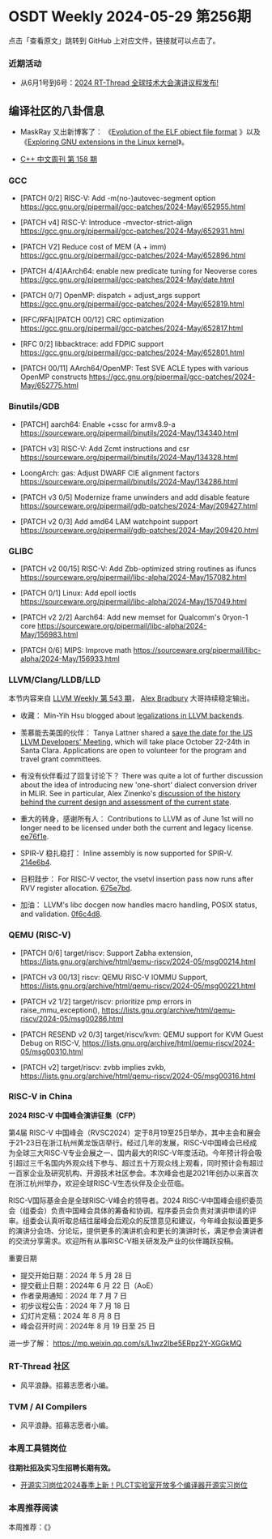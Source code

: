 # OSDT Weekly 2024-05-29 第256期

点击「查看原文」跳转到 GitHub 上对应文件，链接就可以点击了。

### 近期活动

- 从6月1号到6号：[2024 RT-Thread 全球技术大会演讲议程发布!](https://mp.weixin.qq.com/s/dGw7VhlURtSipQz3bbBdYQ)

## 编译社区的八卦信息

- MaskRay 又出新博客了： 《[Evolution of the ELF object file format](https://maskray.me/blog/2024-05-26-evolution-of-elf-object-file-format) 》以及 《[Exploring GNU extensions in the Linux kernel](https://maskray.me/blog/2024-05-12-exploring-gnu-extensions-in-linux-kernel)》。

- [C++ 中文周刊 第 158 期](https://mp.weixin.qq.com/s/4bSaOUCgyT0kZcXsu0NzCg)

### GCC

- [PATCH 0/2] RISC-V: Add -m(no-)autovec-segment option
  https://gcc.gnu.org/pipermail/gcc-patches/2024-May/652955.html

- [PATCH v4] RISC-V: Introduce -mvector-strict-align
  https://gcc.gnu.org/pipermail/gcc-patches/2024-May/652931.html

- [PATCH V2] Reduce cost of MEM (A + imm)
  https://gcc.gnu.org/pipermail/gcc-patches/2024-May/652896.html

- [PATCH 4/4]AArch64: enable new predicate tuning for Neoverse cores
  https://gcc.gnu.org/pipermail/gcc-patches/2024-May/date.html

- [PATCH 0/7] OpenMP: dispatch + adjust_args support
  https://gcc.gnu.org/pipermail/gcc-patches/2024-May/652819.html

- [RFC/RFA][PATCH 00/12] CRC optimization
  https://gcc.gnu.org/pipermail/gcc-patches/2024-May/652817.html

- [RFC 0/2] libbacktrace: add FDPIC support
  https://gcc.gnu.org/pipermail/gcc-patches/2024-May/652801.html

- [PATCH 00/11] AArch64/OpenMP: Test SVE ACLE types with various OpenMP constructs
  https://gcc.gnu.org/pipermail/gcc-patches/2024-May/652775.html

### Binutils/GDB

- [PATCH] aarch64: Enable +cssc for armv8.9-a
   https://sourceware.org/pipermail/binutils/2024-May/134340.html

- [PATCH v3] RISC-V: Add Zcmt instructions and csr
  https://sourceware.org/pipermail/binutils/2024-May/134328.html

- LoongArch: gas: Adjust DWARF CIE alignment factors
  https://sourceware.org/pipermail/binutils/2024-May/134286.html

- [PATCH v3 0/5] Modernize frame unwinders and add disable feature
  https://sourceware.org/pipermail/gdb-patches/2024-May/209427.html

- [PATCH v2 0/3] Add amd64 LAM watchpoint support
  https://sourceware.org/pipermail/gdb-patches/2024-May/209420.html

### GLIBC

- [PATCH v2 00/15] RISC-V: Add Zbb-optimized string routines as ifuncs
  https://sourceware.org/pipermail/libc-alpha/2024-May/157082.html

- [PATCH 0/1] Linux: Add epoll ioctls
  https://sourceware.org/pipermail/libc-alpha/2024-May/157049.html

- [PATCH v2 2/2] Aarch64: Add new memset for Qualcomm's 0ryon-1 core
  https://sourceware.org/pipermail/libc-alpha/2024-May/156983.html

- [PATCH 0/6] MIPS: Improve math
  https://sourceware.org/pipermail/libc-alpha/2024-May/156933.html

### LLVM/Clang/LLDB/LLD

本节内容来自 [LLVM Weekly 第 543 期](http://llvmweekly.org/issue/543)，
[Alex Bradbury](https://www.linkedin.com/in/alex-bradbury/) 大哥持续稳定输出。

* 收藏： Min-Yih Hsu blogged about [legalizations in LLVM backends](https://myhsu.xyz/llvm-codegen-legalization/).

* 羡慕能去美国的伙伴： Tanya Lattner shared a [save the date for the US LLVM Developers' Meeting](https://discourse.llvm.org/t/2024-us-llvm-developers-meeting-october-22-24/79126), which will take place October 22-24th in Santa Clara. Applications are open to volunteer for the program and travel grant committees.

* 有没有伙伴看过了回复讨论下？ There was quite a lot of further discussion about the idea of introducing new 'one-short' dialect conversion driver in MLIR. See in particular, Alex Zinenko's [discussion of the history behind the current design and assessment of the current state](https://discourse.llvm.org/t/rfc-a-new-one-shot-dialect-conversion-driver/79083/19).

* 重大的转身，感谢所有人： Contributions to LLVM as of June 1st will no longer need to be licensed under both the current and legacy license.  [ee76f1e](https://github.com/llvm/llvm-project/commit/ee76f1e1b7ee).

* SPIR-V 稳扎稳打： Inline assembly is now supported for SPIR-V.
  [214e6b4](https://github.com/llvm/llvm-project/commit/214e6b40f848).

* 日积跬步： For RISC-V vector, the vsetvl insertion pass now runs after RVV register allocation.
  [675e7bd](https://github.com/llvm/llvm-project/commit/675e7bd1b94f).

* 加油： LLVM's libc docgen now handles macro handling, POSIX status, and validation.
  [0f6c4d8](https://github.com/llvm/llvm-project/commit/0f6c4d8b0653).

### QEMU (RISC-V)


- [PATCH 0/6] target/riscv: Support Zabha extension,
  https://lists.gnu.org/archive/html/qemu-riscv/2024-05/msg00214.html

- [PATCH v3 00/13] riscv: QEMU RISC-V IOMMU Support,
  https://lists.gnu.org/archive/html/qemu-riscv/2024-05/msg00221.html

- [PATCH v2 1/2] target/riscv: prioritize pmp errors in raise_mmu_exception(),
  https://lists.gnu.org/archive/html/qemu-riscv/2024-05/msg00286.html

- [PATCH RESEND v2 0/3] target/riscv/kvm: QEMU support for KVM Guest Debug on RISC-V,
  https://lists.gnu.org/archive/html/qemu-riscv/2024-05/msg00310.html

- [PATCH v2] target/riscv: zvbb implies zvkb,
  https://lists.gnu.org/archive/html/qemu-riscv/2024-05/msg00316.html

### RISC-V in China

**2024 RISC-V 中国峰会演讲征集（CFP）**

第4届 RISC-V 中国峰会（RVSC2024）定于8月19至25日举办，其中主会和展会于21-23日在浙江杭州黄龙饭店举行。经过几年的发展，RISC-V中国峰会已经成为全球三大RISC-V专业会展之一、国内最大的RISC-V年度活动。今年预计将会吸引超过三千名国内外观众线下参与、超过五十万观众线上观看，同时预计会有超过一百家企业及研究机构、开源技术社区参会。本次峰会也是2021年创办以来首次在浙江杭州举办，欢迎全球RISC-V生态伙伴及企业莅临。

RISC-V国际基金会是全球RISC-V峰会的领导者。2024 RISC-V中国峰会组织委员会（组委会）负责中国峰会具体的筹备和协调。程序委员会负责对演讲申请的评审。组委会认真听取总结往届峰会后观众的反馈意见和建议，今年峰会拟设置更多的演讲分会场、分论坛，提供更多的演讲机会和更长的演讲时长，满足参会演讲者的交流分享需求。欢迎所有从事RISC-V相关研发及产业的伙伴踊跃投稿。

重要日期

- 提交开始日期：2024 年 5 月 28 日
- 提交截止日期：2024年  6 月 22 日（AoE）
- 作者录用通知：2024 年 7 月 7 日
- 初步议程公告：2024 年 7 月 18 日
- 幻灯片定稿：2024 年 8 月 8 日
- 峰会召开时间：2024年 8 月 19 日至  25 日

进一步了解： https://mp.weixin.qq.com/s/L1wz2Ibe5ERpz2Y-XGGkMQ

### RT-Thread 社区

- 风平浪静。招募志愿者小编。

### TVM / AI Compilers

- 风平浪静。招募志愿者小编。

### 本周工具链岗位

**往期社招及实习生招聘长期有效。**

- [开源实习岗位2024春季上新！PLCT实验室开放多个编译器开源实习岗位](https://mp.weixin.qq.com/s/D-l7hE2S-21NCAZsVqPzMA)

### 本周推荐阅读

本周推荐：《》
